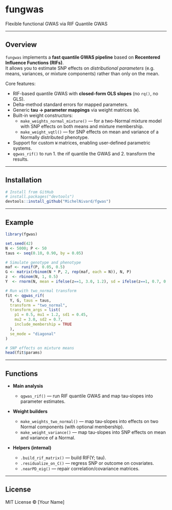 
# fungwas

Flexible functional GWAS via RIF Quantile GWAS

---

## Overview

`fungwas` implements a **fast quantile GWAS pipeline** based on **Recentered Influence Functions (RIFs)**.  
It allows you to estimate SNP effects on *distributional parameters* (e.g. means, variances, or mixture components) rather than only on the mean.

Core features:
- RIF-based quantile GWAS with **closed-form OLS slopes** (no `rq()`, no GLS).
- Delta-method standard errors for mapped parameters.
- Generic **tau → parameter mappings** via weight matrices (`W`).
- Built-in weight constructors:
  - `make_weights_normal_mixture()` — for a two-Normal mixture model with SNP effects on both means and mixture membership.
  - `make_weight_vqtl()` — for SNP effects on mean and variance of a Normally distributed phenotype.
- Support for custom `W` matrices, enabling user-defined parametric systems.
- `qgwas_rif()` to run 1. the rif quantile the GWAS and 2. transform the results.

---

## Installation

```r
# Install from GitHub
# install.packages("devtools")
devtools::install_github("MichelNivard/fgwas")
````

---

## Example

```r
library(fgwas)

set.seed(42)
N <- 5000; P <- 50
taus <- seq(0.10, 0.90, by = 0.05)

# Simulate genotype and phenotype
maf <- runif(P, 0.05, 0.5)
G <- matrix(rbinom(N * P, 2, rep(maf, each = N)), N, P)
z  <- rbinom(N, 1, 0.5)
Y  <- rnorm(N, mean = ifelse(z==1, 3.0, 1.2), sd = ifelse(z==1, 0.7, 0.45))

# Run with two_normal transform
fit <- qgwas_rif(
  Y, G, taus = taus,
  transform = "two_normal",
  transform_args = list(
    p1 = 0.5, mu1 = 1.2, sd1 = 0.45,
    mu2 = 3.0, sd2 = 0.7,
    include_membership = TRUE
  ),
  se_mode = "diagonal"
)

# SNP effects on mixture means
head(fit$params)
```

---

## Functions

* **Main analysis**

  * `qgwas_rif()` — run RIF quantile GWAS and map tau-slopes into parameter estimates.

* **Weight builders**

  * `make_weights_two_normal()` — map tau-slopes into effects on two Normal components (with optional membership).
  * `make_weight_variance()` — map tau-slopes into SNP effects on mean and variance of a Normal.

* **Helpers (internal)**

  * `.build_rif_matrix()` — build RIF(Y; tau).
  * `.residualize_on_C()` — regress SNP or outcome on covariates.
  * `.nearPD_eig()` — repair correlation/covariance matrices.

---

## License

MIT License © [Your Name]

